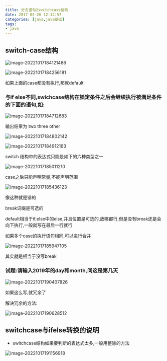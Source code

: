 ```yaml
---
title: 分支语句2switchcase结构
date: 2017-05-26 12:12:57
categories: [java,java基础]
tags:
- java
---
```




## switch-case结构

![image-20221017184121486](https://markdown-langxecho-save.oss-cn-hangzhou.aliyuncs.com/img/202301281543383.png)

![image-20221017184256181](https://markdown-langxecho-save.oss-cn-hangzhou.aliyuncs.com/img/202301281543794.png)

如果上面的case都没有执行,那就default

### 与if else不同,swichcase结构在锁定条件之后会继续执行被满足条件的下面的语句,如:

![image-20221017184712683](https://markdown-langxecho-save.oss-cn-hangzhou.aliyuncs.com/img/202301281543278.png)

输出结果为   two   three  other 

![image-20221017184802142](https://markdown-langxecho-save.oss-cn-hangzhou.aliyuncs.com/img/202301281544057.png)

![image-20221017184912163](https://markdown-langxecho-save.oss-cn-hangzhou.aliyuncs.com/img/202301281544167.png)

switch 结构中的表达式只能是如下的六种类型之一

![image-20221017185011210](https://markdown-langxecho-save.oss-cn-hangzhou.aliyuncs.com/img/202301281544265.png) 

case之后只能声明常量,不能声明范围

 ![image-20221017185436123](https://markdown-langxecho-save.oss-cn-hangzhou.aliyuncs.com/img/202301281544029.png)

像这种就是错的

break词缀是可选的

default相当于if,else中的else,并且位置是可选的,放哪都行,但是没有break还是会向下执行,一般就写在最后一行就行

如果多个case的执行语句相同,可以进行合并

![image-20221017185947105](https://markdown-langxecho-save.oss-cn-hangzhou.aliyuncs.com/img/202301281544274.png)

其实就是相当于没写break



### 试题:请输入2019年的day和month,问这是第几天

![image-20221017190407826](https://markdown-langxecho-save.oss-cn-hangzhou.aliyuncs.com/img/202301281544177.png)

如果这么写,就冗余了

解决冗余的方法:

![image-20221017190628512](https://markdown-langxecho-save.oss-cn-hangzhou.aliyuncs.com/img/202301281544348.png)

## switchcase与ifelse转换的说明

- switchcase结构如果要判断的表达式太多,一般用整除的方法

![image-20221017191156918](https://markdown-langxecho-save.oss-cn-hangzhou.aliyuncs.com/img/202301281544268.png)